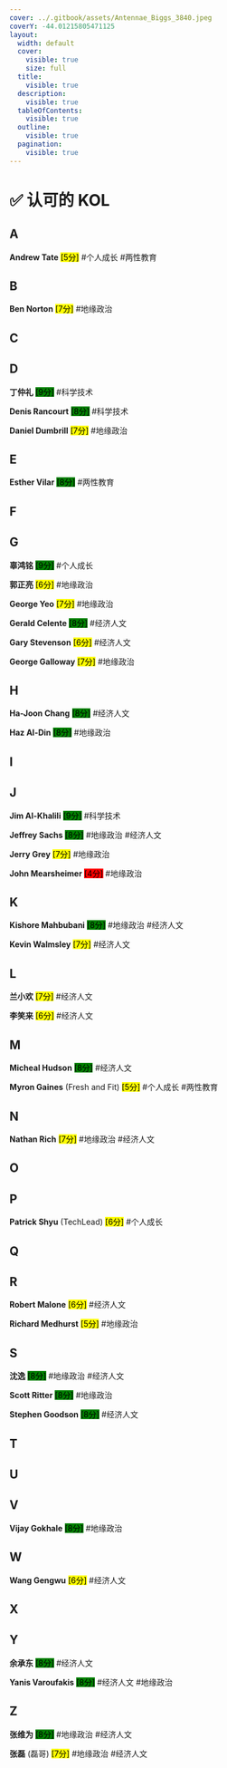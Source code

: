 ```yaml
---
cover: ../.gitbook/assets/Antennae_Biggs_3840.jpeg
coverY: -44.01215805471125
layout:
  width: default
  cover:
    visible: true
    size: full
  title:
    visible: true
  description:
    visible: true
  tableOfContents:
    visible: true
  outline:
    visible: true
  pagination:
    visible: true
---
```


# ✅ 认可的 KOL

## A

**Andrew Tate** <mark style="background-color:yellow;">\[5分]</mark> #个人成长 #两性教育

## B

**Ben Norton** <mark style="background-color:yellow;">\[7分]</mark> #地缘政治

## C

## D

**丁仲礼** <mark style="background-color:green;">\[9分]</mark> #科学技术

**Denis Rancourt** <mark style="background-color:green;">\[8分]</mark> #科学技术

**Daniel Dumbrill** <mark style="background-color:yellow;">\[7分]</mark> #地缘政治

## E

**Esther Vilar** <mark style="background-color:green;">\[8分]</mark> #两性教育

## F

## G

**辜鸿铭** <mark style="background-color:green;">\[9分]</mark> #个人成长

**郭正亮** <mark style="background-color:yellow;">\[6分]</mark> #地缘政治

**George Yeo** <mark style="background-color:yellow;">\[7分]</mark> #地缘政治

**Gerald Celente** <mark style="background-color:green;">\[8分]</mark> #经济人文

**Gary Stevenson** <mark style="background-color:yellow;">\[6分]</mark> #经济人文

**George Galloway** <mark style="background-color:yellow;">\[7分]</mark> #地缘政治

## H

**Ha-Joon Chang** <mark style="background-color:green;">\[8分]</mark> #经济人文

**Haz Al-Din** <mark style="background-color:green;">\[8分]</mark> #地缘政治

## I

## J

**Jim Al-Khalili** <mark style="background-color:green;">\[9分]</mark> #科学技术

**Jeffrey Sachs** <mark style="background-color:green;">\[8分]</mark> #地缘政治 #经济人文

**Jerry Grey** <mark style="background-color:yellow;">\[7分]</mark> #地缘政治

**John Mearsheimer** <mark style="background-color:red;">\[4分]</mark> #地缘政治

## K

**Kishore Mahbubani** <mark style="background-color:green;">\[8分]</mark> #地缘政治 #经济人文

**Kevin Walmsley** <mark style="background-color:yellow;">\[7分]</mark> #经济人文

## L

**兰小欢** <mark style="background-color:yellow;">\[7分]</mark> #经济人文

**李笑来** <mark style="background-color:yellow;">\[6分]</mark> #经济人文

## M

**Micheal Hudson** <mark style="background-color:green;">\[8分]</mark> #经济人文

**Myron Gaines** (Fresh and Fit) <mark style="background-color:yellow;">\[5分]</mark> #个人成长 #两性教育

## N

**Nathan Rich** <mark style="background-color:yellow;">\[7分]</mark> #地缘政治 #经济人文

## O

## P

**Patrick Shyu** (TechLead) <mark style="background-color:yellow;">\[6分]</mark> #个人成长

## Q

## R

**Robert Malone** <mark style="background-color:yellow;">\[6分]</mark> #经济人文

**Richard Medhurst** <mark style="background-color:yellow;">\[5分]</mark> #地缘政治

## S

**沈逸** <mark style="background-color:green;">\[8分]</mark> #地缘政治 #经济人文

**Scott Ritter** <mark style="background-color:green;">\[8分]</mark> #地缘政治

**Stephen Goodson** <mark style="background-color:green;">\[8分]</mark> #经济人文

## T

## U

## V

**Vijay Gokhale** <mark style="background-color:green;">\[8分]</mark> #地缘政治&#x20;

## W

**Wang Gengwu** <mark style="background-color:yellow;">\[6分]</mark> #经济人文

## X

## Y

**余承东** <mark style="background-color:green;">\[8分]</mark> #经济人文

**Yanis Varoufakis** <mark style="background-color:green;">\[8分]</mark> #经济人文 #地缘政治&#x20;

## Z

**张维为** <mark style="background-color:green;">\[8分]</mark> #地缘政治 #经济人文&#x20;

**张磊** (磊哥) <mark style="background-color:yellow;">\[7分]</mark> #地缘政治 #经济人文&#x20;
